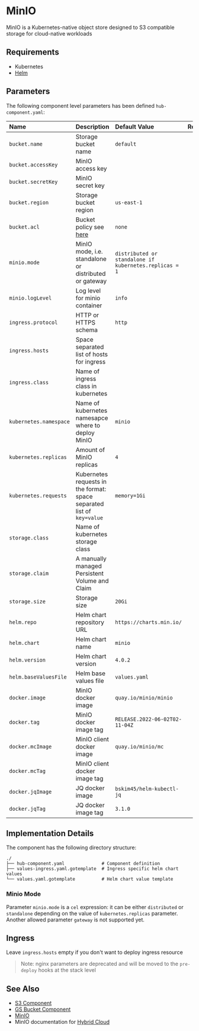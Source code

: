 # MinIO

MinIO is a Kubernetes-native object store designed to S3 compatible storage for cloud-native workloads

## Requirements

* Kubernetes
* [Helm](https://helm.sh/docs/intro/install/)

## Parameters

The following component level parameters has been defined `hub-component.yaml`:

| Name | Description | Default Value | Required |
| :--- | :---        | :---          | :---:     |
| `bucket.name` | Storage bucket name | `default` | `x` |
| `bucket.accessKey` | MinIO access key | | `x` |
| `bucket.secretKey` | MinIO secret key | | `x` |
| `bucket.region` | Storage bucket region  | `us-east-1` | `x` |
| `bucket.acl` | Bucket policy see [here](https://min.io/docs/minio/linux/administration/identity-access-management/policy-based-access-control.html)  | `none` | `x` |
| `minio.mode` | MinIO mode, i.e. standalone or distributed or gateway |  `distributed or standalone if kubernetes.replicas = 1` | `x` |
| `minio.logLevel` | Log level for minio container | `info` | `x` |
| `ingress.protocol` | HTTP or HTTPS schema | `http` | |
| `ingress.hosts` | Space separated list of hosts for ingress | | | 
| `ingress.class` | Name of ingress class in kubernetes | | |
| `kubernetes.namespace` | Name of kubernetes namesapce where to deploy MinIO | `minio` | `x` |
| `kubernetes.replicas` | Amount of MinIO replicas | `4` | `x` |
| `kubernetes.requests` | Kubernetes requests in the format: space separated list of `key=value` | `memory=1Gi` | |
| `storage.class` | Name of kubernetes storage class | | |
| `storage.claim` | A manually managed Persistent Volume and Claim | | |
| `storage.size` | Storage size | `20Gi` | |
| `helm.repo` | Helm chart repository URL | `https://charts.min.io/` | `x` |
| `helm.chart` | Helm chart name | `minio` | `x` |
| `helm.version` | Helm chart version | `4.0.2` | `x` |
| `helm.baseValuesFile` | Helm base values file | `values.yaml` | `x` |
| `docker.image` | MinIO docker image | `quay.io/minio/minio` | `x` |
| `docker.tag` | MinIO docker image tag | `RELEASE.2022-06-02T02-11-04Z` | `x` |
| `docker.mcImage` | MinIO client docker image | `quay.io/minio/mc` | `x` |
| `docker.mcTag` | MinIO client docker image tag | | `x` |
| `docker.jqImage` | JQ docker image | `bskim45/helm-kubectl-jq` | `x` |
| `docker.jqTag` | JQ docker image tag | `3.1.0` | `x` |

## Implementation Details

The component has the following directory structure:

```text
./
├── hub-component.yaml              # Component definition
├── values-ingress.yaml.gotemplate  # Ingress specific helm chart values 
└── values.yaml.gotemplate          # Helm chart value template
```

### Minio Mode

Parameter `minio.mode` is a `cel` expression: it can be either `distributed` or `standalone` depending on the value of `kubernetes.replicas` parameter. Another allowed parameter `gateway` is not supported yet.

## Ingress

Leave `ingress.hosts` empty if you don't want to deploy ingress resource

> Note: nginx parameters are deprecated and will be moved to the `pre-deploy` hooks at the stack level

## See Also

* [S3 Component](https://github.com/epam/hub-kubeflow-components/tree/develop/s3-bucket)
* [GS Bucket Component](https://github.com/epam/hub-google-components/tree/develop/gsbucket)
* [MinIO](https://min.io/)
* MinIO documentation for [Hybrid Cloud](https://docs.min.io/minio/k8s/)
